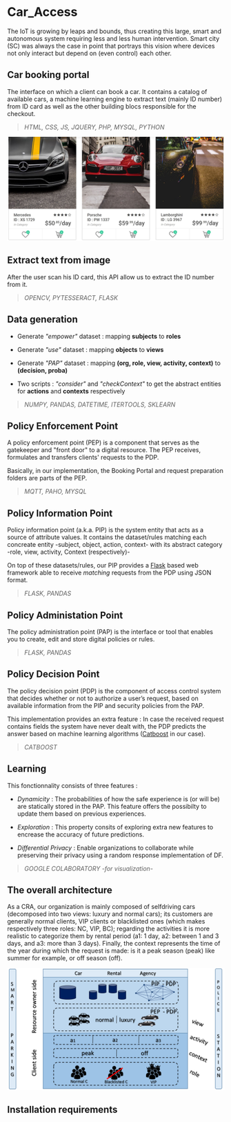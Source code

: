 # Car_Access

The IoT is growing by leaps and bounds, thus creating this large, smart and autonomous system requiring less and less human intervention. Smart city (SC) was always the case in point that portrays this vision where devices not only interact but depend on (even control) each other. 

## Car booking portal

The interface on which a client can book a car. It contains a catalog of available cars, a machine learning engine to extract text (mainly ID number) from ID card as well as the other building blocs responsible for the checkout.

> _HTML, CSS, JS, JQUERY, PHP, MYSQL, PYTHON_

![Car booking portal](./images/portal.JPG)

## Extract text from image

After the user scan his ID card, this API allow us to extract the ID number from it.

> _OPENCV, PYTESSERACT, FLASK_

## Data generation

- Generate _"empower"_ dataset : mapping **subjects** to **roles**

- Generate _"use"_ dataset : mapping **objects** to **views**

- Generate _"PAP"_ dataset : mapping **(org, role, view, activity, context)** to **(decision, proba)**

- Two scripts : _"consider"_ and _"checkContext"_ to get the abstract entities for **actions** and **contexts** respectively 

> _NUMPY, PANDAS, DATETIME, ITERTOOLS, SKLEARN_

## Policy Enforcement Point

A policy enforcement point (PEP) is a component that serves as the gatekeeper and "front door" to a digital resource. The PEP receives, formulates and transfers clients' requests to the PDP.

Basically, in our implementation, the Booking Portal and request preparation folders are parts of the PEP.

> _MQTT, PAHO, MYSQL_

## Policy Information Point

Policy information point (a.k.a. PIP) is the system entity that acts as a source of attribute values. It contains the dataset/rules matching each concreate entity -subject, object, action, context- with its abstract category -role, view, activity, Context (respectively)-

On top of these datasets/rules, our PIP provides a [Flask](https://flask.palletsprojects.com) based web framework able to receive _matching_ requests from the PDP using JSON format.

> _FLASK, PANDAS_

## Policy Administation Point

The policy administration point (PAP) is the interface or tool that enables you to create, edit and store digital policies or rules.

> _FLASK, PANDAS_

## Policy Decision Point

The policy decision point (PDP) is the component of access control system that decides whether or not to authorize a user’s request, based on available information from the PIP and security policies from the PAP.

This implementation provides an extra feature : In case the received request contains fields the system have never dealt with, the PDP predicts the answer based on machine learning algorithms ([Catboost](https://catboost.ai/) in our case).

> _CATBOOST_

## Learning

This fonctionnality consists of three features : 

* _Dynamicity_ : The probabilities of how the safe experience is (or will be) are statically stored in the PAP. This feature offers the possibilty to update them based on previous experiences.

* _Exploration_ : This property consits of exploring extra new features to encrease the accuracy of future predictions.

* _Differential Privacy_ : Enable organizations to collaborate while preserving their privacy using a random response implementation of DF.

> _GOOGLE COLABORATORY -for visualization-_

## The overall architecture

As a CRA, our organization is mainly composed of selfdriving cars (decomposed into two views: luxury and normal cars); its customers are generally normal clients, VIP clients or blacklisted ones (which makes respectively three roles: NC, VIP, BC); regarding the activities it is more realistic to categorize them by rental period (a1: 1 day, a2: between 1 and 3 days, and a3: more than 3 days). Finally, the context represents the time of the year during which the request is made: is it a peak season (peak) like summer for example, or off season (off).

![The building blocks of the implementation](./images/architecture.PNG)

## Installation requirements
